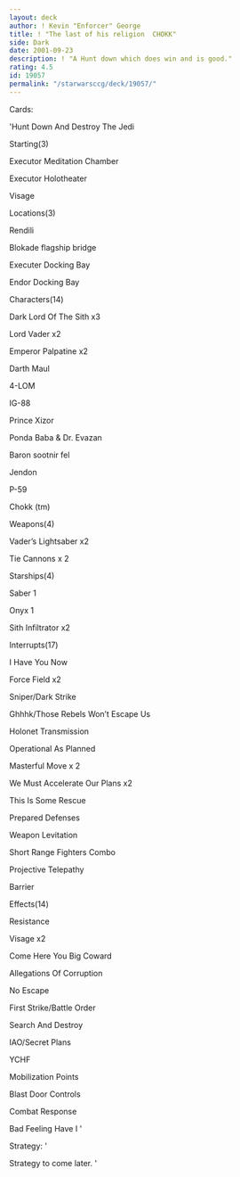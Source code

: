 ```yaml
---
layout: deck
author: ! Kevin "Enforcer" George
title: ! "The last of his religion  CHOKK"
side: Dark
date: 2001-09-23
description: ! "A Hunt down which does win and is good."
rating: 4.5
id: 19057
permalink: "/starwarsccg/deck/19057/"
---
```

Cards: 

'Hunt Down And Destroy The Jedi 


Starting(3) 

Executor Meditation Chamber 

Executor Holotheater 

Visage 


Locations(3)

Rendili

Blokade flagship bridge

Executer Docking Bay

Endor Docking Bay


Characters(14) 

Dark Lord Of The Sith x3 

Lord Vader x2 

Emperor Palpatine x2 

Darth Maul 

4-LOM 

IG-88 

Prince Xizor 

Ponda Baba & Dr. Evazan 

Baron sootnir fel

Jendon

P-59

Chokk (tm)


Weapons(4) 

Vader&#8217;s Lightsaber x2 

Tie Cannons x 2 


Starships(4) 

Saber 1

Onyx 1

Sith Infiltrator x2 


Interrupts(17) 

I Have You Now  

Force Field x2 

Sniper/Dark Strike  

Ghhhk/Those Rebels Won&#8217;t Escape Us  

Holonet Transmission 

Operational As Planned 

Masterful Move x 2

We Must Accelerate Our Plans x2

This Is Some Rescue 

Prepared Defenses

Weapon Levitation

Short Range Fighters Combo

Projective Telepathy

Barrier


Effects(14) 

Resistance

Visage x2 

Come Here You Big Coward  

Allegations Of Corruption 

No Escape 

First Strike/Battle Order 

Search And Destroy 

IAO/Secret Plans

YCHF

Mobilization Points

Blast Door Controls

Combat Response

Bad Feeling Have I '

Strategy: '

Strategy to come later. '
